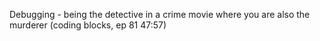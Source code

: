 Debugging - being the detective in a crime movie where you are also the murderer (coding blocks, ep 81 47:57)

